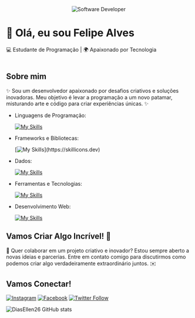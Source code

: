 <div align="center">
  <img src="https://i.pinimg.com/originals/0f/25/e4/0f25e4668c1c7740b5ed41835339d67f.gif" alt="Software Developer">
</div>

# 🚀 Olá, eu sou Felipe Alves
  
💻 Estudante de Programação | 🌍 Apaixonado por Tecnologia<br><br>

## Sobre mim

✨ Sou um desenvolvedor apaixonado por desafios criativos e soluções inovadoras. Meu objetivo é levar a programação a um novo patamar, misturando arte e código para criar experiências únicas. ✨

- Linguagens de Programação:

    [![My Skills](https://skillicons.dev/icons?i=html,css,javascript,typescript)](https://skillicons.dev)

- Frameworks e Bibliotecas: 

    [![My Skills](https://skillicons.dev/icons?i=react,angular,vue,)](https://skillicons.dev)
- Dados: 

    [![My Skills](https://skillicons.dev/icons?i=mysql,mongo)](https://skillicons.dev)
- Ferramentas e Tecnologias: 

    [![My Skills](https://skillicons.dev/icons?i=git,github,visualstudio)](https://skillicons.dev)
- Desenvolvimento Web:

    [![My Skills](https://skillicons.dev/icons?i=html,css,javascript)](https://skillicons.dev) 

## Vamos Criar Algo Incrível! 💫

💬 Quer colaborar em um projeto criativo e inovador? Estou sempre aberto a novas ideias e parcerias. Entre em contato comigo para discutirmos como podemos criar algo verdadeiramente extraordinário juntos. ✉️

## Vamos Conectar!

[![Instagram](https://img.shields.io/badge/-{Nome}-purple?style=flat-square&logo=Instagram&logoColor=white&link={Link})]({Link})
[![Facebook](https://img.shields.io/badge/-{Nome}-blue?style=flat-square&logo=Facebook&logoColor=white&link={Link})]({Link})
[![Twitter Follow](https://img.shields.io/twitter/follow/SeuUsuario?style=social)]({Link})

![DiasEllen26 GitHub stats](https://github-readme-stats.vercel.app/api?username=DiasEllen26\&rank_icon=percentile)


<!---
felipecod-coder/felipecod-coder is a ✨ special ✨ repository because its `README.md` (this file) appears on your GitHub profile.
You can click the Preview link to take a look at your changes.
--->
